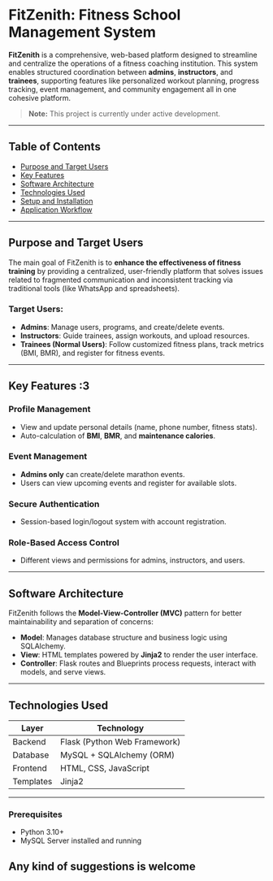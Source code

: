 #  FitZenith: Fitness School Management System

**FitZenith** is a comprehensive, web-based platform designed to streamline and centralize the operations of a fitness coaching institution. This system enables structured coordination between **admins**, **instructors**, and **trainees**, supporting features like personalized workout planning, progress tracking, event management, and community engagement all in one cohesive platform.

>  **Note:** This project is currently under active development.

---

## Table of Contents

- [ Purpose and Target Users](#-purpose-and-target-users)
- [ Key Features](#-key-features)
- [ Software Architecture](#-software-architecture)
- [ Technologies Used](#-technologies-used)
- [ Setup and Installation](#-setup-and-installation)
- [ Application Workflow](#-application-workflow)

---

## Purpose and Target Users

The main goal of FitZenith is to **enhance the effectiveness of fitness training** by providing a centralized, user-friendly platform that solves issues related to fragmented communication and inconsistent tracking via traditional tools (like WhatsApp and spreadsheets).

### Target Users:

- **Admins**: Manage users, programs, and create/delete events.
- **Instructors**: Guide trainees, assign workouts, and upload resources.
- **Trainees (Normal Users)**: Follow customized fitness plans, track metrics (BMI, BMR), and register for fitness events.

---

##  Key Features :3

###  Profile Management
- View and update personal details (name, phone number, fitness stats).
- Auto-calculation of **BMI**, **BMR**, and **maintenance calories**.

###  Event Management
- **Admins only** can create/delete marathon events.
- Users can view upcoming events and register for available slots.

###  Secure Authentication
- Session-based login/logout system with account registration.

###  Role-Based Access Control
- Different views and permissions for admins, instructors, and users.

---

##  Software Architecture

FitZenith follows the **Model-View-Controller (MVC)** pattern for better maintainability and separation of concerns:

- **Model**: Manages database structure and business logic using SQLAlchemy.
- **View**: HTML templates powered by **Jinja2** to render the user interface.
- **Controller**: Flask routes and Blueprints process requests, interact with models, and serve views.

---

##  Technologies Used

| Layer        | Technology                    |
|--------------|-------------------------------|
| Backend      | Flask (Python Web Framework)  |
| Database     | MySQL + SQLAlchemy (ORM)      |
| Frontend     | HTML, CSS, JavaScript         |
| Templates    | Jinja2                        |

---

###  Prerequisites
- Python 3.10+
- MySQL Server installed and running

## Any kind of suggestions is welcome
